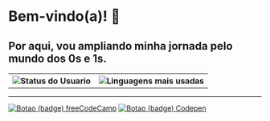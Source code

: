 <h1>  Bem-vindo(a)! 👋</h1>

<h2>Por aqui, vou ampliando minha jornada pelo mundo dos 0s e 1s.</h2>

<table>

<tr>
<th> <img src="https://github-readme-stats.vercel.app/api?username=guirque&show_icons=true&theme=tokyonight&hide=stars" alt="Status do Usuario"> </th>
<th> <img src="https://github-readme-stats.vercel.app/api/top-langs/?username=guirque&layout=compact&show_icons=true&theme=tokyonight" alt="Linguagens mais usadas"> </th>
</tr>
</table>
<hr/>


<a href="https://www.freecodecamp.org/guircc"><img src="https://img.shields.io/badge/Freecodecamp-%23123.svg?&style=for-the-badge&logo=freecodecamp&logoColor=green" alt="Botao (badge) freeCodeCamp"></a>
<a href="https://codepen.io/guircc"><img src="https://img.shields.io/badge/Codepen-000000?style=for-the-badge&logo=codepen&logoColor=white" alt="Botao (badge) Codepen"></a> 
